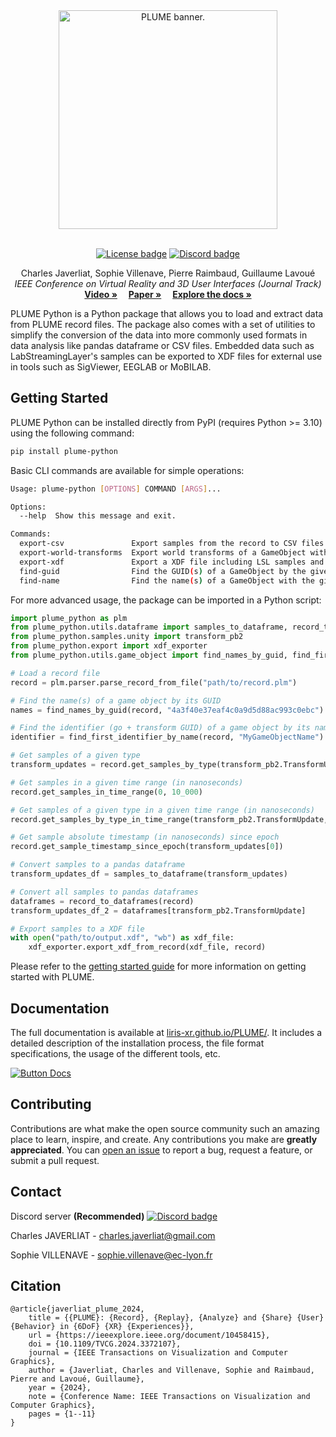 <div align="center">
    <a href="https://github.com/liris-xr/PLUME">
        <picture>
            <source media="(prefers-color-scheme: dark)" srcset="Resources~/Images/plume_python_dark.png">
            <source media="(prefers-color-scheme: light)" srcset="Resources~/Images/plume_python_light.png">
            <img alt="PLUME banner." src="Resources~/Images/plume_python_light.png" width="350">
        </picture>
    </a><br/><br/>
    <p>
        <a href="https://opensource.org/license/gpl-3-0"><img alt="License badge" src="https://img.shields.io/badge/license-GPLv3-blue.svg"/></a>
        <a href="https://discord.gg/c3evqEWMge"><img alt="Discord badge" src="https://img.shields.io/discord/1151165491767935107?logo=discord&logoColor=white&label=discord"/></a>
    </p>
</div>
<p align="center">
    Charles Javerliat, Sophie Villenave, Pierre Raimbaud, Guillaume Lavoué
    <br />
    <em>IEEE Conference on Virtual Reality and 3D User Interfaces (Journal Track)</em>
    <br />
    <a href="https://www.youtube.com/watch?v=_6krSw7fNqg"><strong>Video »</strong></a>&emsp;
    <a href="https://hal.science/hal-04488824"><strong>Paper »</strong></a>&emsp;
    <a href="https://liris-xr.github.io/PLUME/"><strong>Explore the docs »</strong></a>
    <br />
</p>

PLUME Python is a Python package that allows you to load and extract data from PLUME record files. The package also comes with a set of utilities to simplify the conversion of the data into more commonly used formats in data analysis like pandas dataframe or CSV files. Embedded data such as LabStreamingLayer's samples can be exported to XDF files for external use in tools such as SigViewer, EEGLAB or MoBILAB.

## Getting Started

PLUME Python can be installed directly from PyPI (requires Python >= 3.10) using the following command:

```bash
pip install plume-python
```

Basic CLI commands are available for simple operations:
```bash
Usage: plume-python [OPTIONS] COMMAND [ARGS]...

Options:
  --help  Show this message and exit.

Commands:
  export-csv               Export samples from the record to CSV files.
  export-world-transforms  Export world transforms of a GameObject with the given GUID to a CSV file.
  export-xdf               Export a XDF file including LSL samples and markers.
  find-guid                Find the GUID(s) of a GameObject by the given name.
  find-name                Find the name(s) of a GameObject with the given GUID in the record.
```

For more advanced usage, the package can be imported in a Python script:

```python
import plume_python as plm
from plume_python.utils.dataframe import samples_to_dataframe, record_to_dataframes
from plume_python.samples.unity import transform_pb2
from plume_python.export import xdf_exporter 
from plume_python.utils.game_object import find_names_by_guid, find_first_identifier_by_name

# Load a record file
record = plm.parser.parse_record_from_file("path/to/record.plm")

# Find the name(s) of a game object by its GUID
names = find_names_by_guid(record, "4a3f40e37eaf4c0a9d5d88ac993c0ebc")

# Find the identifier (go + transform GUID) of a game object by its name
identifier = find_first_identifier_by_name(record, "MyGameObjectName")

# Get samples of a given type
transform_updates = record.get_samples_by_type(transform_pb2.TransformUpdate)

# Get samples in a given time range (in nanoseconds)
record.get_samples_in_time_range(0, 10_000)

# Get samples of a given type in a given time range (in nanoseconds)
record.get_samples_by_type_in_time_range(transform_pb2.TransformUpdate, 0, 10_000)

# Get sample absolute timestamp (in nanoseconds) since epoch
record.get_sample_timestamp_since_epoch(transform_updates[0])

# Convert samples to a pandas dataframe
transform_updates_df = samples_to_dataframe(transform_updates)

# Convert all samples to pandas dataframes
dataframes = record_to_dataframes(record)
transform_updates_df_2 = dataframes[transform_pb2.TransformUpdate]

# Export samples to a XDF file
with open("path/to/output.xdf", "wb") as xdf_file:
    xdf_exporter.export_xdf_from_record(xdf_file, record)
```

Please refer to the [getting started guide](https://liris-xr.github.io/PLUME/get-started/) for more information on getting started with PLUME.

## Documentation

The full documentation is available at [liris-xr.github.io/PLUME/](https://liris-xr.github.io/PLUME/). It includes a detailed description of the installation process, the file format specifications, the usage of the different tools, etc.

[![Button Docs]][Explore the docs]

## Contributing

Contributions are what make the open source community such an amazing place to learn, inspire, and create. Any contributions you make are **greatly appreciated**. You can [open an issue](https://github.com/liris-xr/PLUME-Recorder/issues) to report a bug, request a feature, or submit a pull request.

## Contact

Discord server **(Recommended)** <a href="https://discord.gg/c3evqEWMge">
            <img alt="Discord badge" src="https://img.shields.io/discord/1151165491767935107?logo=discord&logoColor=white&label=discord"/>
        </a>

Charles JAVERLIAT - charles.javerliat@gmail.com

Sophie VILLENAVE - sophie.villenave@ec-lyon.fr

## Citation
```
@article{javerliat_plume_2024,
	title = {{PLUME}: {Record}, {Replay}, {Analyze} and {Share} {User} {Behavior} in {6DoF} {XR} {Experiences}},
	url = {https://ieeexplore.ieee.org/document/10458415},
	doi = {10.1109/TVCG.2024.3372107},
	journal = {IEEE Transactions on Visualization and Computer Graphics},
	author = {Javerliat, Charles and Villenave, Sophie and Raimbaud, Pierre and Lavoué, Guillaume},
	year = {2024},
	note = {Conference Name: IEEE Transactions on Visualization and Computer Graphics},
	pages = {1--11}
}
```

[Button Docs]: https://img.shields.io/badge/Explore%20the%20docs-%E2%86%92-brightgreen
[Explore the docs]: https://liris-xr.github.io/PLUME/